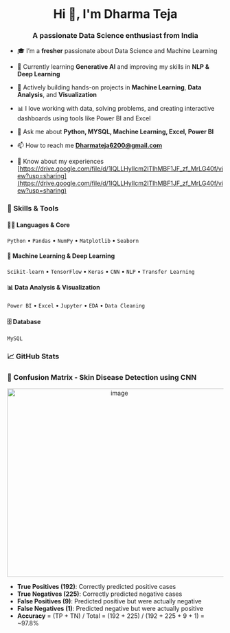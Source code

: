 <h1 align="center">Hi 👋, I'm Dharma Teja</h1>
<h3 align="center">A passionate Data Science enthusiast from India</h3>

- 🎓 I’m a **fresher** passionate about Data Science and Machine Learning
- 🌱 Currently learning **Generative AI** and improving my skills in **NLP & Deep Learning**
- 🔭 Actively building hands-on projects in **Machine Learning**, **Data Analysis**, and **Visualization**
- 📊 I love working with data, solving problems, and creating interactive dashboards using tools like Power BI and Excel
- 💬 Ask me about **Python, MYSQL, Machine Learning, Excel, Power BI**
- 📫 How to reach me **Dharmateja6200@gmail.com**

- 📄 Know about my experiences [https://drive.google.com/file/d/1IQLLHyIlcm2ITlhMBF1JF_zf_MrLG40f/view?usp=sharing](https://drive.google.com/file/d/1IQLLHyIlcm2ITlhMBF1JF_zf_MrLG40f/view?usp=sharing)

### 🚀 Skills & Tools

#### 👨‍💻 Languages & Core
`Python`  • `Pandas` • `NumPy` • `Matplotlib` • `Seaborn`

#### 🤖 Machine Learning & Deep Learning
`Scikit-learn` • `TensorFlow` • `Keras` • `CNN` • `NLP` • `Transfer Learning`

#### 📊 Data Analysis & Visualization
`Power BI` • `Excel` • `Jupyter` • `EDA` • `Data Cleaning`

#### 🗄️ Database
`MySQL`

### 📈 GitHub Stats
### 🧪 Confusion Matrix - Skin Disease Detection using CNN
<p align="center">
  <img width="507" height="438" alt="image" src="https://github.com/user-attachments/assets/75c8ea00-e4f6-4e48-9fcd-19481ec9c7a6" />
</p>

- **True Positives (192)**: Correctly predicted positive cases  
- **True Negatives (225)**: Correctly predicted negative cases  
- **False Positives (9)**: Predicted positive but were actually negative  
- **False Negatives (1)**: Predicted negative but were actually positive 
- **Accuracy** = (TP + TN) / Total = (192 + 225) / (192 + 225 + 9 + 1) = ~97.8%
